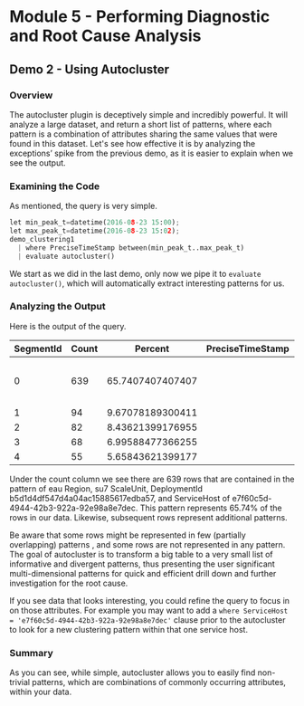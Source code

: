 # Module 5 - Performing Diagnostic and Root Cause Analysis

## Demo 2 - Using Autocluster

### Overview

The autocluster plugin is deceptively simple and incredibly powerful. It will analyze a large dataset, and return a short list of patterns, where each pattern is a combination of attributes sharing the same values that were found in this dataset. Let's see how effective it is by analyzing the exceptions’ spike from the previous demo, as it is easier to explain when we see the output.

### Examining the Code

As mentioned, the query is very simple.

```python
let min_peak_t=datetime(2016-08-23 15:00);
let max_peak_t=datetime(2016-08-23 15:02);
demo_clustering1
  | where PreciseTimeStamp between(min_peak_t..max_peak_t)
  | evaluate autocluster()
```

We start as we did in the last demo, only now we pipe it to `evaluate autocluster()`, which will automatically extract interesting patterns for us.

### Analyzing the Output

Here is the output of the query.

| SegmentId | Count | Percent | PreciseTimeStamp | Region | ScaleUnit | DeploymentId | Tracepoint | ServiceHost |
| ----- | ----- | ----- | ----- | ----- | ----- | ----- | ----- | ----- |
| 0 | 639 | 65.7407407407407 |  | eau | su7 | b5d1d4df547d4a04ac15885617edba57 |  | e7f60c5d-4944-42b3-922a-92e98a8e7dec |
| 1 | 94 | 9.67078189300411 |  | scus | su5 | 9dbd1b161d5b4779a73cf19a7836ebd6 |  |  |
| 2 | 82 | 8.43621399176955 |  | ncus | su1 | e24ef436e02b4823ac5d5b1465a9401e |  |  |
| 3 | 68 | 6.99588477366255 |  | scus | su3 | 90d3d2fc7ecc430c9621ece335651a01 |  |  |
| 4 | 55 | 5.65843621399177 |  | weu | su4 | be1d6d7ac9574cbc9a22cb8ee20f16fc |  |  |

Under the count column we see there are 639 rows that are contained in the pattern of eau Region, su7 ScaleUnit, DeploymentId b5d1d4df547d4a04ac15885617edba57, and ServiceHost of e7f60c5d-4944-42b3-922a-92e98a8e7dec. This pattern represents 65.74% of the rows in our data. Likewise, subsequent rows represent additional patterns.

Be aware that some rows might be represented in few (partially overlapping) patterns , and some rows are not represented in any pattern. The goal of autocluster is to transform a big table to a very small list of informative and divergent patterns, thus presenting the user significant multi-dimensional patterns for quick and efficient drill down and further investigation for the root cause.

If you see data that looks interesting, you could refine the query to focus in on those attributes. For example you may want to add a `where ServiceHost = 'e7f60c5d-4944-42b3-922a-92e98a8e7dec'` clause prior to the autocluster to look for a new clustering pattern within that one service host.

### Summary

As you can see, while simple, autocluster allows you to easily find non-trivial patterns, which are combinations of commonly occurring attributes, within your data.
